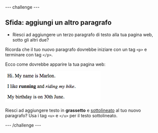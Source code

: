 \--- challenge \---

## Sfida: aggiungi un altro paragrafo

- Riesci ad aggiungere un terzo paragrafo di testo alla tua pagina web, sotto gli altri due?

Ricorda che il tuo nuovo paragrafo dovrebbe iniziare con un tag `<p>` e terminare con tag `</p>`.

Ecco come dovrebbe apparire la tua pagina web:

![schermata](images/birthday-paragraph.png)

Riesci ad aggiungere testo in **grassetto** e <u>sottolineato</u> al tuo nuovo paragrafo? Usa i tag `<u>` e `</u>` per il testo sottolineato.

\--- /challenge \---
